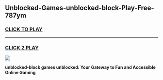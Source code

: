 
## Unblocked-Games-unblocked-block-Play-Free-787ym
<h3>
<a href="https://premium76.site?title=unblocked-block&ref=18A1">CLICK TO PLAY</a></h3>
<hr>

<h3>
<a href="https://premium76.site?title=unblocked-block&ref=18A1">CLICK 2 PLAY</a>
  
</h3>

<a href="https://premium76.site?title=unblocked-block&ref=18A1"><img src="https://clearcache.store/games.png"></a>


**unblocked-block games unblocked: Your Gateway to Fun and Accessible Online Gaming**
